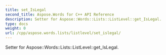 ```yaml
---
title: set_IsLegal
second_title: Aspose.Words for C++ API Reference
description: Setter for Aspose::Words::Lists::ListLevel::get_IsLegal. 
type: docs
weight: 0
url: /cpp/aspose.words.lists/listlevel/set_islegal/
---
```


Setter for Aspose::Words::Lists::ListLevel::get_IsLegal. 

